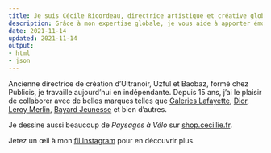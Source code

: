 ```yaml
---
title: Je suis Cécile Ricordeau, directrice artistique et créative globale basée à Paris.
description: Grâce à mon expertise globale, je vous aide à apporter émotion, profondeur et cohérence à votre marque.
date: 2021-11-14
updated: 2021-11-14
output:
- html
- json
---
```

Ancienne directrice de création d’Ultranoir, Uzful et Baobaz, formé chez Publicis, je travaille aujourd’hui en indépendante.
Depuis 15 ans, j’ai le plaisir de collaborer avec de belles marques telles que [Galeries Lafayette](https://www.behance.net/gallery/74355515/galeries-lafayette), [Dior](https://www.behance.net/gallery/73040331/dior-backstage), [Leroy Merlin](https://www.behance.net/gallery/74693899/du-cot-de-chez-vous), [Bayard Jeunesse](https://www.behance.net/gallery/73864429/bayard-jeunesse) et bien d’autres.

Je dessine aussi beaucoup de *Paysages à Vélo* sur [shop.cecillie.fr](https://shop.cecillie.fr).

Jetez un œil à mon [fil Instagram](https://www.instagram.com/cecile.ricordeau/) pour en découvrir plus.

